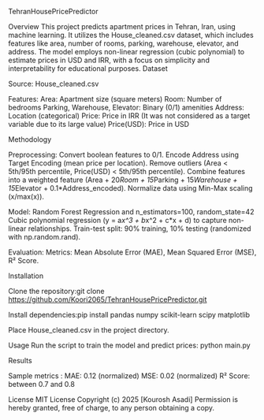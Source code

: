 
TehranHousePricePredictor

Overview
This project predicts apartment prices in Tehran, Iran, using machine learning. It utilizes the House_cleaned.csv dataset, which includes features like area, number of rooms, parking, warehouse, elevator, and address. The model employs non-linear regression (cubic polynomial) to estimate prices in USD and IRR, with a focus on simplicity and interpretability for educational purposes.
Dataset

Source: House_cleaned.csv

Features:
Area: Apartment size (square meters)
Room: Number of bedrooms
Parking, Warehouse, Elevator: Binary (0/1) amenities
Address: Location (categorical)
Price: Price in IRR              (It was not considered as a target variable due to its large value)
Price(USD): Price in USD



Methodology

Preprocessing:
Convert boolean features to 0/1.
Encode Address using Target Encoding (mean price per location).
Remove outliers (Area < 5th/95th percentile, Price(USD) < 5th/95th percentile).
Combine features into a weighted feature (Area + 20*Room + 15*Parking + 15*Warehouse + 15*Elevator + 0.1*Address_encoded).
Normalize data using Min-Max scaling (x/max(x)).


Model:
Random Forest Regression and n_estimators=100, random_state=42
Cubic polynomial regression (y = a*x^3 + b*x^2 + c*x + d) to capture non-linear relationships.
Train-test split: 90% training, 10% testing (randomized with np.random.rand).


Evaluation:
Metrics: Mean Absolute Error (MAE), Mean Squared Error (MSE), R² Score.




Installation

Clone the repository:git clone https://github.com/Koori2065/TehranHousePricePredictor.git


Install dependencies:pip install pandas numpy scikit-learn scipy matplotlib


Place House_cleaned.csv in the project directory.

Usage
Run the script to train the model and predict prices:
python main.py


Results

Sample metrics  :
MAE: 0.12 (normalized)
MSE: 0.02 (normalized)
R² Score: between 0.7 and 0.8



License
MIT License
Copyright (c) 2025 [Kourosh Asadi]
Permission is hereby granted, free of charge, to any person obtaining a copy.

